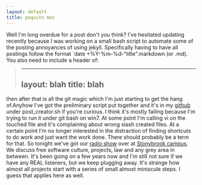 ```yaml
---
layout: default
title: poquito mas
---
```


Well I'm long overdue for a post don't you think? I've hesitated updating recently because I was working on a small bash script to automate some of the posting annoyances of using jekyll. Specifically having to have all postings follow the format `date +%Y-%m-%d-"title".markdown (or .md). You also need to include a header of:

>--- 
>layout: blah
>title: blah
>---

then after that is all the git magic which I'm just starting to get the hang of.Anyhow I've got the preliminary script put together and it's in my [github](https://github.com/woeisme/woeisme.github.com) under post_creator.sh if you're curious. I think it's mostly failing because I'm trying to run it under git bash on win7. At some point I'm calling vi on the touched file and it's complaining about wrong slash created files. At a certain point I'm no longer interested in the distraction of finding shortcuts to do work and just want the work done. There should probably be a term for that. So tonight we've got our [radio show](www.freesoftwareroundtable.org) over at [Stonybrook campus](www.wusb.fm). We discuss free software culture, projects, law and any grey area in between. It's been going on a few years now and I'm still not sure if we have any REAL listeners, but we keep plugging away. It's strange how almost all projects start with a series of small almost miniscule steps. I guess that applies here as well.  

